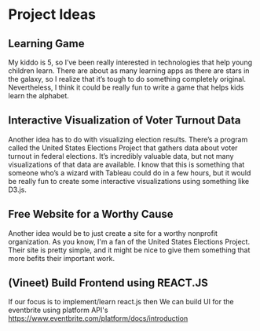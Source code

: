 # Project Ideas

## Learning Game

My kiddo is 5, so I’ve been really interested in technologies that help young children learn. There are about as many learning apps as there are stars in the galaxy, so I realize that it’s tough to do something completely original. Nevertheless, I think it could be really fun to write a game that helps kids learn the alphabet.

## Interactive Visualization of Voter Turnout Data

Another idea has to do with visualizing election results. There’s a program called the United States Elections Project that gathers data about voter turnout in federal elections. It’s incredibly valuable data, but not many visualizations of that data are available. I know that this is something that someone who’s a wizard with Tableau could do in a few hours, but it would be really fun to create some interactive visualizations using something like D3.js.

## Free Website for a Worthy Cause

Another idea would be to just create a site for a worthy nonprofit organization. As you know, I'm a fan of the United States Elections Project. Their site is pretty simple, and it might be nice to give them something that more befits their important work.



## (Vineet) Build Frontend using REACT.JS 
If our focus is to implement/learn react.js then We can build UI for the eventbrite using platform API's  
https://www.eventbrite.com/platform/docs/introduction